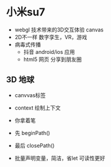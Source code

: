 # 小米su7
  - webgl  技术带来的3D交互体验 canvas
  - 2D不一样  数字孪生，VR，游戏
  - 病毒式传播
    - 抖音  android/ios 应用
    - html5 网页  分享到朋友圈

## 3D 地球
- canvvas标签
- context 绘制上下文
- 你拿着笔
- 先  beginPath()

- 最后 closePath()

- 批量声明变量，简洁，省let  可读性更好 
